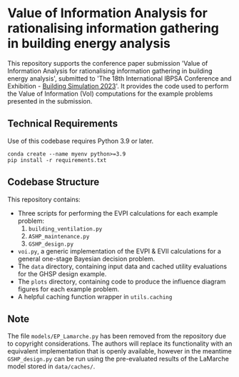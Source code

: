 # Value of Information Analysis for rationalising information gathering in building energy analysis

This repository supports the conference paper submission 'Value of Information Analysis for rationalising information gathering in building energy analysis', submitted to 'The 18th International IBPSA Conference and Exhibition - [Building Simulation 2023](https://bs2023.org/index)'. It provides the code used to perform the Value of Information (VoI) computations for the example problems presented in the submission.

## Technical Requirements

Use of this codebase requires Python 3.9 or later.

```
conda create --name myenv python>=3.9
pip install -r requirements.txt
```

## Codebase Structure

This repository contains:

- Three scripts for performing the EVPI calculations for each example problem:
    1. `building_ventilation.py`
    2. `ASHP_maintenance.py`
    3. `GSHP_design.py`
- `voi.py`, a generic implementation of the EVPI & EVII calculations for a general one-stage Bayesian decision problem.
- The `data` directory, containing input data and cached utility evaluations for the GHSP design example.
- The `plots` directory, containing code to produce the influence diagram figures for each example problem.
- A helpful caching function wrapper in `utils.caching`

## Note

The file `models/EP_Lamarche.py` has been removed from the repository due to copyright considerations. The authors will replace its functionality with an equivalent implementation that is openly available, however in the meantime `GSHP_design.py` can be run using the pre-evaluated results of the LaMarche model stored in `data/caches/`.
